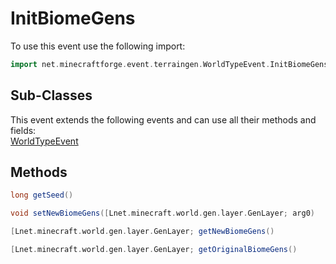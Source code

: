 # InitBiomeGens

To use this event use the following import:
```groovy
import net.minecraftforge.event.terraingen.WorldTypeEvent.InitBiomeGens
```

## Sub-Classes
This event extends the following events and can use all their methods and fields: <br>
[WorldTypeEvent](world_type_event.md)

## Methods
```groovy
long getSeed()
```

```groovy
void setNewBiomeGens([Lnet.minecraft.world.gen.layer.GenLayer; arg0)
```

```groovy
[Lnet.minecraft.world.gen.layer.GenLayer; getNewBiomeGens()
```

```groovy
[Lnet.minecraft.world.gen.layer.GenLayer; getOriginalBiomeGens()
```
